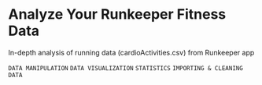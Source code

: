 # Analyze Your Runkeeper Fitness Data

In-depth analysis of running data (cardioActivities.csv) from Runkeeper app

`DATA MANIPULATION` `DATA VISUALIZATION` `STATISTICS` `IMPORTING & CLEANING DATA`
